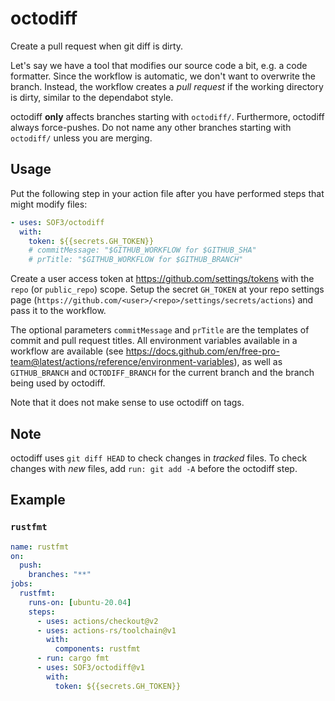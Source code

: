 # octodiff
Create a pull request when git diff is dirty.

Let's say we have a tool that modifies our source code a bit,
e.g. a code formatter.
Since the workflow is automatic, we don't want to overwrite the branch.
Instead, the workflow creates a *pull request* if the working directory is dirty,
similar to the dependabot style.

octodiff **only** affects branches starting with `octodiff/`.
Furthermore, octodiff always force-pushes.
Do not name any other branches starting with `octodiff/`
unless you are merging.

## Usage
Put the following step in your action file
after you have performed steps that might modify files:
```yaml
- uses: SOF3/octodiff
  with:
    token: ${{secrets.GH_TOKEN}}
    # commitMessage: "$GITHUB_WORKFLOW for $GITHUB_SHA"
    # prTitle: "$GITHUB_WORKFLOW for $GITHUB_BRANCH"
```

Create a user access token at <https://github.com/settings/tokens>
with the `repo` (or `public_repo`) scope.
Setup the secret `GH_TOKEN` at your repo settings page
(`https://github.com/<user>/<repo>/settings/secrets/actions`)
and pass it to the workflow.

The optional parameters `commitMessage` and `prTitle`
are the templates of commit and pull request titles.
All environment variables available in a workflow are available
(see <https://docs.github.com/en/free-pro-team@latest/actions/reference/environment-variables>),
as well as `GITHUB_BRANCH` and `OCTODIFF_BRANCH`
for the current branch and the branch being used by octodiff.

Note that it does not make sense to use octodiff on tags.

## Note
octodiff uses `git diff HEAD` to check changes in *tracked* files.
To check changes with *new* files,
add `run: git add -A` before the octodiff step.

## Example
### `rustfmt`

```yaml
name: rustfmt
on:
  push:
    branches: "**"
jobs:
  rustfmt:
    runs-on: [ubuntu-20.04]
    steps:
      - uses: actions/checkout@v2
      - uses: actions-rs/toolchain@v1
        with:
          components: rustfmt
      - run: cargo fmt
      - uses: SOF3/octodiff@v1
        with:
          token: ${{secrets.GH_TOKEN}}
```
